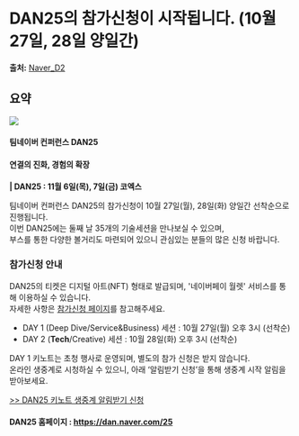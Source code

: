 # DAN25의 참가신청이 시작됩니다. (10월 27일, 28일 양일간)

**출처:** [Naver_D2](https://d2.naver.com/news/9324967)

## 요약
![](https://d2.naver.com/content/images/2025/10/------1-.gif)

#### **팀네이버 컨퍼런스 DAN25**

#### **연결의 진화, 경험의 확장**

**| DAN25 : 11월 6일(목), 7일(금) 코엑스**

팀네이버 컨퍼런스 DAN25의 참가신청이 10월 27일(월), 28일(화) 양일간 선착순으로 진행됩니다.  
이번 DAN25에는 둘째 날 35개의 기술세션을 만나보실 수 있으며,  
부스를 통한 다양한 볼거리도 마련되어 있으니 관심있는 분들의 많은 신청 바랍니다.

### 참가신청 안내

DAN25의 티켓은 디지털 아트(NFT) 형태로 발급되며, '네이버페이 월렛' 서비스를 통해 이용하실 수 있습니다.   
자세한 사항은 [참가신청 페이지](https://dan.naver.com/25/registration)를 참고해주세요.

* DAY 1 (Deep Dive/Service&Business) 세션 : 10월 27일(월) 오후 3시 (선착순)
* DAY 2 (**Tech**/Creative) 세션 : 10월 28일(화) 오후 3시 (선착순)

DAY 1 키노트는 초청 행사로 운영되며, 별도의 참가 신청은 받지 않습니다.   
온라인 생중계로 시청하실 수 있으니, 아래 ‘알림받기 신청’을 통해
생중계 시작 알림을 받아보세요.

[>> DAN25 키노트 생중계 알림받기 신청](https://dan-invite.naver.com/PG5uQryzv1q1758502386439rVjf2xcO)

#### DAN25 홈페이지 : <https://dan.naver.com/25>

